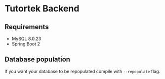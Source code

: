 # Tutortek Backend
## Requirements
* MySQL 8.0.23
* Spring Boot 2

## Database population
If you want your database to be repopulated compile with `--repopulate` flag.
